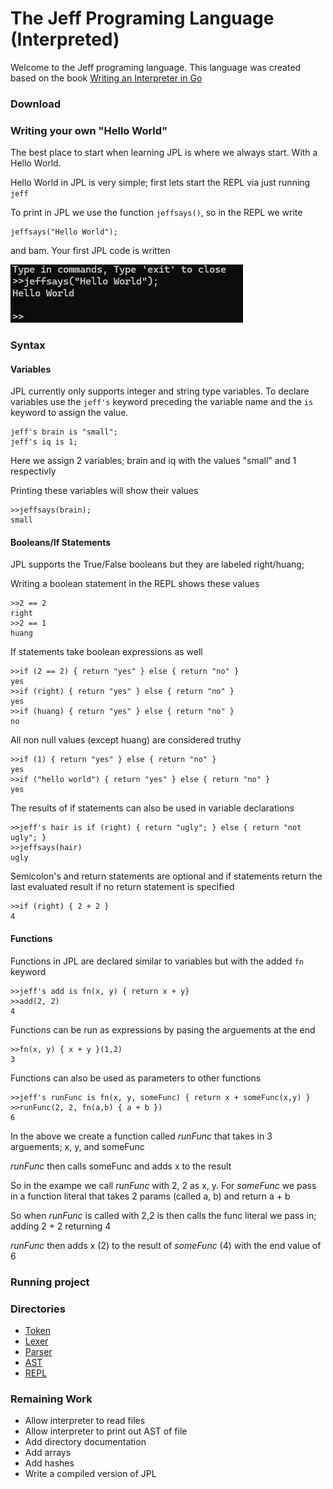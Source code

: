 # The Jeff Programing Language (Interpreted)

Welcome to the Jeff programing language. This language was created based on the book [Writing an Interpreter in Go](https://interpreterbook.com/)



### Download

### Writing your own "Hello World"

The best place to start when learning JPL is where we always start. With a Hello World.

Hello World in JPL is very simple; first lets start the REPL via just running `jeff`


To print in JPL we use the function `jeffsays()`, so in the REPL we write

```
jeffsays("Hello World");
```

and bam. Your first JPL code is written


![hello world](images/image.png)


### Syntax

#### Variables

JPL currently only supports integer and string type variables. To declare
variables use the `jeff's` keyword preceding the variable name and the `is` 
keyword to assign the value.

```
jeff's brain is "small";
jeff's iq is 1;
```

Here we assign 2 variables; brain and iq with the values "small" and 1 respectivly

Printing these variables will show their values

```
>>jeffsays(brain);
small
```


#### Booleans/If Statements

JPL supports the True/False booleans but they are labeled right/huang;

Writing a boolean statement in the REPL shows these values

```
>>2 == 2
right
>>2 == 1
huang
```

If statements take boolean expressions as well

```
>>if (2 == 2) { return "yes" } else { return "no" }
yes
>>if (right) { return "yes" } else { return "no" }
yes
>>if (huang) { return "yes" } else { return "no" }
no
```

All non null values (except huang) are considered truthy

```
>>if (1) { return "yes" } else { return "no" }
yes
>>if ("hello world") { return "yes" } else { return "no" }
yes
```


The results of if statements can also be used in variable declarations

```
>>jeff's hair is if (right) { return "ugly"; } else { return "not ugly"; }
>>jeffsays(hair)
ugly

```

Semicolon's and return statements are optional and if statements return the last evaluated result
if no return statement is specified

```
>>if (right) { 2 + 2 }
4
```

#### Functions
Functions in JPL are declared similar to variables but with the added `fn` keyword

```
>>jeff's add is fn(x, y) { return x + y}
>>add(2, 2)
4
```

Functions can be run as expressions by pasing the arguements at the end

```
>>fn(x, y) { x + y }(1,2)
3
```

Functions can also be used as parameters to other functions

```
>>jeff's runFunc is fn(x, y, someFunc) { return x + someFunc(x,y) }
>>runFunc(2, 2, fn(a,b) { a + b })
6
```

In the above we create a function called *runFunc* that takes in 3 arguements; x, y, and someFunc

*runFunc* then calls someFunc and adds x to the result

So in the exampe we call *runFunc* with 2, 2 as x, y. 
For *someFunc* we pass in a function literal that takes 2 params (called a, b) and return a + b

So when *runFunc* is called with 2,2 is then calls the func literal we pass in; adding 2 + 2 returning 4

*runFunc* then adds x (2) to the result of *someFunc* (4) with the end value of 6


### Running project


### Directories

- [Token](token/README.md)
- [Lexer](lexer/README.md)
- [Parser](parser/README.md)
- [AST](ast/README.md)
- [REPL](repl/README.md)



### Remaining Work

- Allow interpreter to read files
- Allow interpreter to print out AST of file
- Add directory documentation
- Add arrays
- Add hashes
- Write a compiled version of JPL
